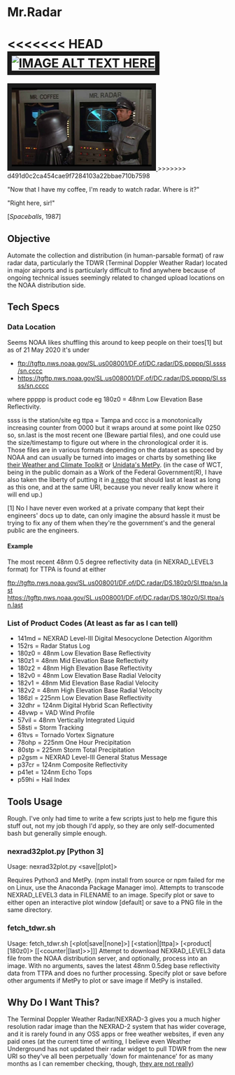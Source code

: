 # Mr.Radar
<<<<<<< HEAD
<a href="http://www.youtube.com/watch?feature=player_embedded&v=DsGZYW_DTEg
" target="_blank"><img src="http://img.youtube.com/vi/DsGZYW_DTEg/0.jpg" 
alt="IMAGE ALT TEXT HERE" width="240" height="180" border="10" /></a>
=======
<a href="http://www.youtube.com/watch?feature=player_embedded&v=DsGZYW_DTEg" target="_blank">
<img src="https://raw.githubusercontent.com/paulyc/Mr.Radar/master/Mr.Radar.jpg"
     alt="Mr. Coffee and Mr. Radar from 'Spaceballs' (1987)"
     width="320" height="180" border="10" />
</a>
>>>>>>> d491d0c2ca454cae9f7284103a22bbae710b7598

"Now that I have my coffee, I'm ready to watch radar. Where is it?"

"Right here, sir!"

[_Spaceballs_, 1987]

## Objective
Automate the collection and distribution (in human-parsable format) of raw radar data, particularly 
the TDWR (Terminal Doppler Weather Radar) located in major airports and is particularly difficult 
to find anywhere because of ongoing technical issues seemingly related to changed upload locations 
on the NOAA distribution side.

## Tech Specs

### Data Location
Seems NOAA likes shuffling this around to keep people on their toes[1] but as of 21 May 2020 it's 
under

* ftp://tgftp.nws.noaa.gov/SL.us008001/DF.of/DC.radar/DS.ppppp/SI.ssss/sn.cccc
* https://tgftp.nws.noaa.gov/SL.us008001/DF.of/DC.radar/DS.ppppp/SI.ssss/sn.cccc

where ppppp is product code eg 180z0 = 48nm Low Elevation Base Reflectivity.

ssss is the station/site eg ttpa = Tampa and cccc is a monotonically increasing counter from 0000 
but it wraps around at some point like 0250 so, sn.last is the most recent one (Beware partial 
files), and one could use the size/timestamp to figure out where in the chronological order it is. 
Those files are in various formats depending on the dataset as specced by NOAA and can usually be 
turned into images or charts by something like [their Weather and Climate 
Toolkit](https://www.ncdc.noaa.gov/wct/index.php) or [Unidata's 
MetPy](https://unidata.github.io/MetPy/). (in the case of WCT, being in the public domain as a Work 
of the Federal Government(R), I have also taken the liberty of putting it in [a 
repo](https://github.com/paulyc/NOAA-WCT) that should last at least as long as this one, and at the 
same URI, because you never really know where it will end up.)

[1] No I have never even worked at a private company that kept their engineers' docs up to date, 
can only imagine the absurd hassle it must be trying to fix any of them when they're the 
government's and the general public are the engineers.

#### Example
The most recent 48nm 0.5 degree reflectivity data (in NEXRAD_LEVEL3 format) for TTPA is found at either

ftp://tgftp.nws.noaa.gov/SL.us008001/DF.of/DC.radar/DS.180z0/SI.ttpa/sn.last
https://tgftp.nws.noaa.gov/SL.us008001/DF.of/DC.radar/DS.180z0/SI.ttpa/sn.last

### List of Product Codes (At least as far as I can tell)
* 141md = NEXRAD Level-III Digital Mesocyclone Detection Algorithm
* 152rs = Radar Status Log
* 180z0 = 48nm Low Elevation Base Reflectivity
* 180z1 = 48nm Mid Elevation Base Reflectivity
* 180z2 = 48nm High Elevation Base Reflectivity
* 182v0 = 48nm Low Elevation Base Radial Velocity
* 182v1 = 48nm Mid Elevation Base Radial Velocity
* 182v2 = 48nm High Elevation Base Radial Velocity
* 186zl = 225nm Low Elevation Base Reflectivity
* 32dhr = 124nm Digital Hybrid Scan Reflectivity
* 48vwp = VAD Wind Profile
* 57vil = 48nm Vertically Integrated Liquid
* 58sti = Storm Tracking
* 61tvs = Tornado Vortex Signature
* 78ohp = 225nm One Hour Precipitation
* 80stp = 225nm Storm Total Precipitation
* p2gsm = NEXRAD Level-III General Status Message
* p37cr = 124nm Composite Reflectivity
* p41et = 124nm Echo Tops
* p59hi = Hail Index

## Tools Usage
Rough. I've only had time to write a few scripts just to help me figure this stuff out, not my job 
though I'd apply, so they are only self-documented bash but generally simple enough.

### nexrad32plot.py [Python 3]
Usage:
nexrad32plot.py <FILENAME> <save|[plot]>

Requires Python3 and MetPy. (npm install from source or npm failed for me on Linux, use the 
Anaconda Package Manager imo). Attempts to transcode NEXRAD_LEVEL3 data in FILENAME to an image. 
Specify plot or save to either open an interactive plot window [default] or save to a PNG file in 
the same directory.

### fetch_tdwr.sh
Usage:
fetch_tdwr.sh [<plot|save|[none]>] [<station|[ttpa]> [<product|[180z0]> [[<counter|[last]>>]]]
Attempt to download NEXRAD_LEVEL3 data file from the NOAA distribution server, and optionally, 
process into an image. With no arguments, saves the latest 48nm 0.5deg base reflectivity data from 
TTPA and does no further processing. Specify plot or save before other arguments if MetPy to plot 
or save image if MetPy is installed.

## Why Do I Want This?
The Terminal Doppler Weather Radar/NEXRAD-3 gives you a much higher resolution radar image than the 
NEXRAD-2 system that has wider coverage, and it is rarely found in any OSS apps or free weather 
websites, if even any paid ones (at the current time of writing, I believe even Weather Underground 
has not updated their radar widget to pull TDWR from the new URI so they've all been perpetually 
'down for maintenance' for as many months as I can remember checking, though, [they are not 
really](https://radar3pub.ncep.noaa.gov/))
